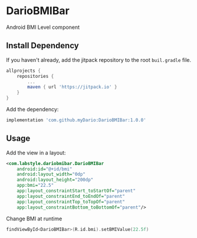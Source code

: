 # DarioBMIBar
Android BMI Level component

## Install Dependency
If you haven't already, add the jitpack repository to the root `buil.gradle` file.

```gradle
allprojects {
    repositories {
        ...
        maven { url 'https://jitpack.io' }
    }
}
```

Add the dependency:
```gradle
implementation 'com.github.myDario:DarioBMIBar:1.0.0'
```

## Usage
Add the view in a layout:

```xml
<com.labstyle.dariobmibar.DarioBMIBar
    android:id="@+id/bmi"
    android:layout_width="0dp"
    android:layout_height="200dp"
    app:bmi="22.5"
    app:layout_constraintStart_toStartOf="parent"
    app:layout_constraintEnd_toEndOf="parent"
    app:layout_constraintTop_toTopOf="parent"
    app:layout_constraintBottom_toBottomOf="parent"/>
```

Change BMI at runtime

```kotlin
findViewById<DarioBMIBar>(R.id.bmi).setBMIValue(22.5f)
```
